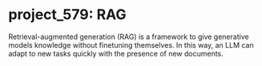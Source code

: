 # project_579: RAG

Retrieval-augmented generation (RAG) is a framework to give generative models knowledge without finetuning themselves. In this way, an LLM can adapt to new tasks quickly with the presence of new documents.
